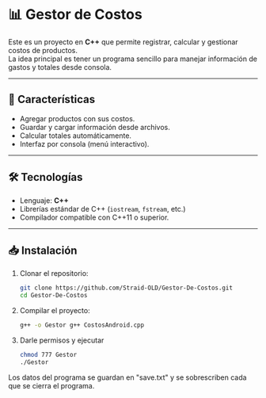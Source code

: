 # 📊 Gestor de Costos

Este es un proyecto en **C++** que permite registrar, calcular y gestionar costos de productos.  
La idea principal es tener un programa sencillo para manejar información de gastos y totales desde consola.

---

## 🚀 Características

- Agregar productos con sus costos.
- Guardar y cargar información desde archivos.
- Calcular totales automáticamente.
- Interfaz por consola (menú interactivo).

---

## 🛠️ Tecnologías

- Lenguaje: **C++**
- Librerías estándar de C++ (`iostream`, `fstream`, etc.)
- Compilador compatible con C++11 o superior.

---

## 📥 Instalación

1. Clonar el repositorio:
   ```bash
   git clone https://github.com/Straid-OLD/Gestor-De-Costos.git
   cd Gestor-De-Costos
2. Compilar el proyecto:
   ```bash
   g++ -o Gestor g++ CostosAndroid.cpp
3. Darle permisos y ejecutar
   ```bash
   chmod 777 Gestor
   ./Gestor

Los datos del programa se guardan en "save.txt" y se sobrescriben cada que se cierra el programa.
